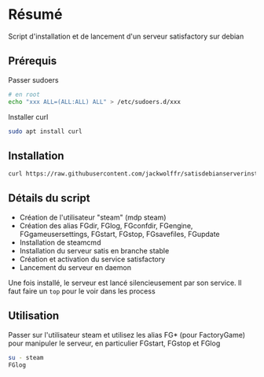 # Résumé

Script d'installation et de lancement d'un serveur satisfactory sur debian

## Prérequis
Passer sudoers
```bash
# en root
echo "xxx ALL=(ALL:ALL) ALL" > /etc/sudoers.d/xxx
```

Installer curl
```bash
sudo apt install curl
```

## Installation

```bash
curl https://raw.githubusercontent.com/jackwolffr/satisdebianserverinstall/refs/heads/main/install.sh | sudo bash
```

## Détails du script

- Création de l'utilisateur "steam" (mdp steam)
- Création des alias FGdir, FGlog, FGconfdir, FGengine, FGgameusersettings, FGstart, FGstop, FGsavefiles, FGupdate
- Installation de steamcmd 
- Installation du serveur satis en branche stable
- Création et activation du service satisfactory
- Lancement du serveur en daemon

Une fois installé, le serveur est lancé silencieusement par son service. Il faut faire un `top` pour le voir dans les process

## Utilisation

Passer sur l'utilisateur steam et utilisez les alias FG* (pour FactoryGame) pour manipuler le serveur, en particulier FGstart, FGstop et FGlog

```bash
su - steam
FGlog
```

